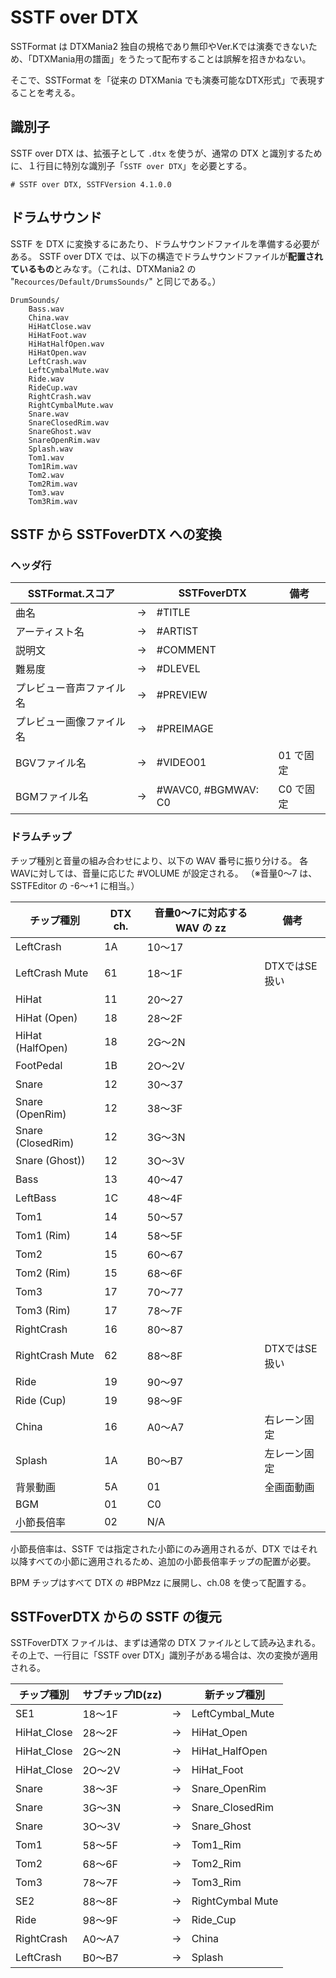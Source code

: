 # SSTF over DTX 

SSTFormat は DTXMania2 独自の規格であり無印やVer.Kでは演奏できないため、「DTXMania用の譜面」をうたって配布することは誤解を招きかねない。

そこで、SSTFormat を「従来の DTXMania でも演奏可能なDTX形式」で表現することを考える。

## 識別子

SSTF over DTX は、拡張子として `.dtx` を使うが、通常の DTX と識別するために、１行目に特別な識別子「`SSTF over DTX`」を必要とする。

```
# SSTF over DTX, SSTFVersion 4.1.0.0
```

## ドラムサウンド

SSTF を DTX に変換するにあたり、ドラムサウンドファイルを準備する必要がある。
SSTF over DTX では、以下の構造でドラムサウンドファイルが**配置されているもの**とみなす。（これは、DTXMania2 の "`Recources/Default/DrumsSounds/`" と同じである。）

```
DrumSounds/
    Bass.wav
    China.wav
    HiHatClose.wav
    HiHatFoot.wav
    HiHatHalfOpen.wav
    HiHatOpen.wav
    LeftCrash.wav
    LeftCymbalMute.wav
    Ride.wav
    RideCup.wav
    RightCrash.wav
    RightCymbalMute.wav
    Snare.wav
    SnareClosedRim.wav
    SnareGhost.wav
    SnareOpenRim.wav
    Splash.wav
    Tom1.wav
    Tom1Rim.wav
    Tom2.wav
    Tom2Rim.wav
    Tom3.wav
    Tom3Rim.wav
```

## SSTF から SSTFoverDTX への変換

### ヘッダ行

| SSTFormat.スコア          |    | SSTFoverDTX           | 備考      |
|---------------------------|----|-----------------------|-----------|
| 曲名                      | → | #TITLE                |           |
| アーティスト名            | → | #ARTIST               |           |
| 説明文                    | → | #COMMENT              |           |
| 難易度                    | → | #DLEVEL               |           |
| プレビュー音声ファイル名  | → | #PREVIEW              |           |
| プレビュー画像ファイル名  | → | #PREIMAGE             |           |
| BGVファイル名             | → | #VIDEO01              | 01 で固定 |
| BGMファイル名             | → | #WAVC0, #BGMWAV: C0   | C0 で固定 |


### ドラムチップ

チップ種別と音量の組み合わせにより、以下の WAV 番号に振り分ける。
各WAVに対しては、音量に応じた #VOLUME が設定される。
（※音量0～7 は、SSTFEditor の -6～+1 に相当。）

|チップ種別         |DTX ch.|音量0～7に対応する WAV の zz|備考|
|-------------------|----|--------|-----|
|LeftCrash          | 1A | 10～17 |     |
|LeftCrash Mute     | 61 | 18～1F |DTXではSE扱い   |
|HiHat              | 11 | 20～27 |     |
|HiHat (Open)       | 18 | 28～2F |     |
|HiHat (HalfOpen)   | 18 | 2G～2N |     |
|FootPedal          | 1B | 2O～2V |     |
|Snare              | 12 | 30～37 |     |
|Snare (OpenRim)    | 12 | 38～3F |     |
|Snare (ClosedRim)  | 12 | 3G～3N |     |
|Snare (Ghost))     | 12 | 3O～3V |     |
|Bass               | 13 | 40～47 |     |
|LeftBass           | 1C | 48～4F |     |
|Tom1               | 14 | 50～57 |     |
|Tom1 (Rim)         | 14 | 58～5F |     |
|Tom2               | 15 | 60～67 |     |
|Tom2 (Rim)         | 15 | 68～6F |     |
|Tom3               | 17 | 70～77 |     |
|Tom3 (Rim)         | 17 | 78～7F |     |
|RightCrash         | 16 | 80～87 |     |
|RightCrash Mute    | 62 | 88～8F |DTXではSE扱い    |
|Ride               | 19 | 90～97 |     |
|Ride (Cup)         | 19 | 98～9F |     |
|China              | 16 | A0～A7 |右レーン固定     |
|Splash             | 1A | B0～B7 |左レーン固定     |
|背景動画            | 5A | 01     |全画面動画       |
|BGM                | 01 | C0     |                 |
|小節長倍率          | 02 | N/A    |                 |

小節長倍率は、SSTF では指定された小節にのみ適用されるが、DTX ではそれ以降すべての小節に適用されるため、追加の小節長倍率チップの配置が必要。

BPM チップはすべて DTX の #BPMzz に展開し、ch.08 を使って配置する。


## SSTFoverDTX からの SSTF の復元

SSTFoverDTX ファイルは、まずは通常の DTX ファイルとして読み込まれる。
その上で、一行目に「SSTF over DTX」識別子がある場合は、次の変換が適用される。

| チップ種別    | サブチップID(zz) |  | 新チップ種別 |
|---------------|--------|----|----------------------|
| SE1           | 18～1F | → | LeftCymbal_Mute      |
| HiHat_Close   | 28～2F | → | HiHat_Open           |
| HiHat_Close   | 2G～2N | → | HiHat_HalfOpen       |
| HiHat_Close   | 2O～2V | → | HiHat_Foot           |
| Snare         | 38～3F | → | Snare_OpenRim        |
| Snare         | 3G～3N | → | Snare_ClosedRim      |
| Snare         | 3O～3V | → | Snare_Ghost          |
| Tom1          | 58～5F | → | Tom1_Rim             |
| Tom2          | 68～6F | → | Tom2_Rim             |
| Tom3          | 78～7F | → | Tom3_Rim             |
| SE2           | 88～8F | → | RightCymbal Mute     |
| Ride          | 98～9F | → | Ride_Cup             |
| RightCrash    | A0～A7 | → | China                |
| LeftCrash     | B0～B7 | → | Splash               |

